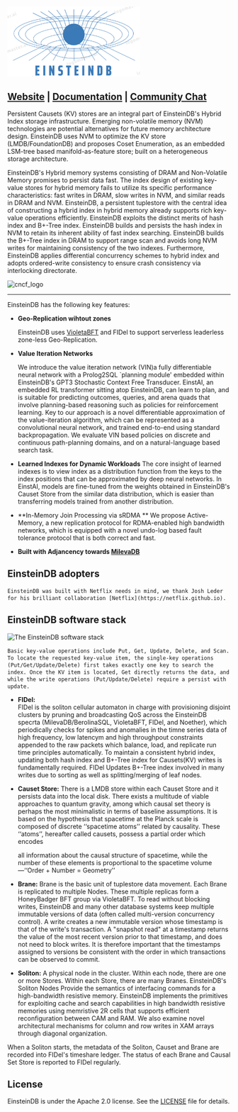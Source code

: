 <img src="images/EinsteinDBLogo.png" alt="einsteindb_logo" width="300"/>

## [Website](https://www.einsteindb.com) | [Documentation](https://einsteindb.com/docs/latest/concepts/overview/) | [Community Chat](https://einsteindb.com/chat)


Persistent Causets (KV) stores are an integral part of EinsteinDB's Hybrid Index storage infrastructure. Emerging non-volatile memory (NVM) technologies are potential alternatives for future memory architecture design. EinsteinDB uses NVM to optimize the KV store (LMDB/FoundationDB) and proposes Coset Enumeration, as an embedded LSM-tree based manifold-as-feature store; built on a heterogeneous storage architecture. 


EinsteinDB's Hybrid memory systems consisting of DRAM and Non-Volatile Memory promises to persist data fast. The index design of existing key-value stores for hybrid memory fails to utilize its specific performance characteristics: fast writes in DRAM, slow writes in NVM, and similar reads in DRAM and NVM. EinsteinDB, a persistent tuplestore with the central idea of constructing a hybrid index in hybrid memory already supports rich key-value operations efficiently. EinsteinDB exploits the distinct merits of hash index and B+-Tree index. EinsteinDB builds and persists the hash index in NVM to retain its inherent ability of fast index searching. EinsteinDB builds the B+-Tree index in DRAM to support range scan and avoids long NVM writes for maintaining consistency of the two indexes. Furthermore, EinsteinDB applies differential concurrency schemes to hybrid index and adopts ordered-write consistency to ensure crash consistency via interlocking directorate. 



![cncf_logo](images/cncf.png)


---


EinsteinDB has the following key features:

- **Geo-Replication wihtout zones**

    EinsteinDB uses [VioletaBFT](http://github.com/whtcorpsinc/violetabft) and FIDel to support serverless leaderless zone-less Geo-Replication.

- **Value Iteration Networks**

    We introduce the value iteration network (VIN)a fully differentiable neural network with a Prolog2SQL `planning module' embedded within EinsteinDB's GPT3 Stochastic Context Free Transducer. EinstAI, an embedded RL transformer sitting atop EinsteinDB, can learn to plan, and is suitable for predicting outcomes, queries, and arena quads that involve planning-based reasoning such as policies for reinforcement learning. Key to our approach is a novel differentiable approximation of the value-iteration algorithm, which can be represented as a convolutional neural network, and trained end-to-end using standard backpropagation. We evaluate VIN based policies on discrete and continuous path-planning domains, and on a natural-language based search task.

- **Learned Indexes for Dynamic Workloads**
    The core insight of learned indexes is to view index as a distribution function from the keys to the index positions that can be approximated by deep neural networks. In EinstAI, models are fine-tuned from the weights obtained in EinsteinDB's Causet Store  from the similar data distribution, which is easier than transferring models trained from another distribution.
    

- **In-Memory Join Processing via sRDMA **
    We propose Active-Memory, a new replication protocol for RDMA-enabled high bandwidth networks, which is equipped with a novel undo-log based fault tolerance protocol that is both correct and fast.        
    

- **Built with Adjancency towards [MilevaDB](https://github.com/whtcorpsinc/milevadb)**



## EinsteinDB adopters

    EinsteinDB was built with Netflix needs in mind, we thank Josh Leder for his brilliant collaboration [Netflix](https://netflix.github.io).

## EinsteinDB software stack

![The EinsteinDB software stack](images/einsteindb_stack.png)


    Basic key-value operations include Put, Get, Update, Delete, and Scan. To locate the requested key-value item, the single-key operations (Put/Get/Update/Delete) first takes exactly one key to search the index. Once the KV item is located, Get directly returns the data, and while the write operations (Put/Update/Delete) require a persist with update.

- **FIDel:**    
    FIDel is the soliton cellular automaton in charge with provisioning disjoint clusters by pruning and broadcasting QoS across the EinsteinDB specrta (MilevaDB/BerolinaSQL, VioletaBFT, FIDel, and Noether), which periodically checks for spikes and anomalies in the timne series data of high frequency, low latencym and high throughpout constraints appended to the raw packets which balance, load, and replicate run time principles automatically. To maintain a consistent hybrid index, updating both hash index and B+-Tree index for Causets(KV) writes is fundamentally required. FIDel Updates B+-Tree index involved in many writes due to sorting as well as splitting/merging of leaf nodes.

- **Causet Store:** 
    There is a LMDB store within each Causet Store and it persists data into the local disk. There exists a multitude of viable approaches to quantum gravity, among which causal set theory is perhaps the most minimalistic in terms of baseline assumptions. It is based on the hypothesis that spacetime at the Planck scale is composed of discrete ‘‘spacetime atoms’’ related by causality. These ‘‘atoms’’, hereafter called causets, possess a partial order which encodes

    all information about the causal structure of spacetime, while the number of these elements is proportional to the spacetime volume—‘‘Order + Number = Geometry’’

- **Brane:** Brane is the basic unit of tuplestore data movement. Each Brane  is replicated to multiple Nodes. These multiple replicas form a HoneyBadger BFT group via VioletaBFT. To read without blocking writes, EinsteinDB and many other database systems keep multiple immutable versions of data (often called multi-version concurrency control). A write creates a new immutable version whose timestamp is that of the write's transaction. A "snapshot read" at a timestamp returns the value of the most recent version prior to that timestamp, and does not need to block writes. It is therefore important that the timestamps assigned to versions be consistent with the order in which transactions can be observed to commit. 
- **Soliton:** A physical node in the cluster. Within each node, there are one or more Stores. Within each Store, there are many Branes.
EinsteinDB's Soliton Nodes Provide the semantics of interfacing commands for a high-bandwidth resistive memory. EinsteinDB implements the primitives for exploiting cache and search capabilities in high bandwidth resistive memories using memristive 2R cells that supports efficient reconfiguration between CAM and RAM. We also examine novel architectural mechanisms for column and row writes in XAM arrays through diagonal organization. 

When a Soliton starts, the metadata of the Soliton, Causet and Brane are recorded into FIDel's timeshare ledger. The status of each Brane and Causal Set Store  is reported to FIDel regularly.



## License

EinsteinDB is under the Apache 2.0 license. See the [LICENSE](./LICENSE) file for details.

